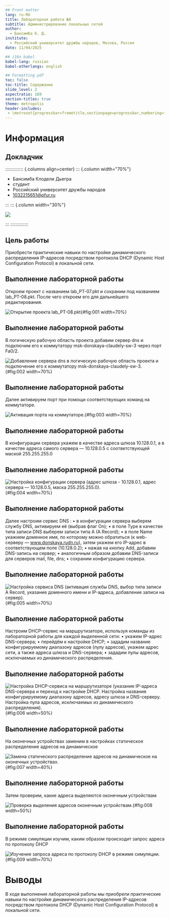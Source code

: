 ```yaml
---
## Front matter
lang: ru-RU
title: Лабораторная работа №8
subtitle: Администрирование локальных сетей
author:
  - Бансимба К. Д.
institute:
  - Российский университет дружбы народов, Москва, Россия
date: 11/04/2025

## i18n babel
babel-lang: russian
babel-otherlangs: english

## Formatting pdf
toc: false
toc-title: Содержание
slide_level: 2
aspectratio: 169
section-titles: true
theme: metropolis
header-includes:
 - \metroset{progressbar=frametitle,sectionpage=progressbar,numbering=fraction}
---
```


# Информация

## Докладчик

:::::::::::::: {.columns align=center}
::: {.column width="70%"}

  * Бансимба Клодели Дьегра
  * студент
  * Российский университет дружбы народов
  * [1032215651@pfur.ru](mailto:1032215651@pfur.ru)
 
:::
::: {.column width="30%"}

![](./image/claude.jpg)

:::
::::::::::::::

## Цель работы

Приобрести практические навыки по настройке динамического распределения IP-адресов посредством протокола DHCP (Dynamic Host Configuration Protocol) в локальной сети.

## Выполнение лабораторной работы

Откроем проект с названием lab_PT-07.pkt и сохраним под названием lab_PT-08.pkt. После чего откроем его для дальнейшего редактирования.

![Открытие проекта lab_PT-08.pkt](image/1.1.png){#fig:001 width=70%}

## Выполнение лабораторной работы

В логическую рабочую область проекта добавим сервер dns и подключим его к коммутатору msk-donskaya-claudely-sw-3 через порт Fa0/2.

![ Добавление сервера dns в логическую рабочую область проекта и подключение его к коммутатору msk-donskaya-claudely-sw-3.](image/1.2.png){#fig:002 width=70%}

## Выполнение лабораторной работы

Далее активируем порт при помощи соответствующих команд на коммутаторе.

![Активация порта на коммутаторе.](image/1.3.png){#fig:003 width=70%}


## Выполнение лабораторной работы

В конфигурации сервера укажем в качестве адреса шлюза 10.128.0.1, а в качестве адреса самого сервера — 10.128.0.5 с соответствующей маской 255.255.255.0

## Выполнение лабораторной работы

![Настройка конфигурации сервера (адрес шлюза - 10.128.0.1, адрес сервера — 10.128.0.5, маска 255.255.255.0).](image/1.4.png){#fig:004 width=70%}

## Выполнение лабораторной работы

Далее настроим сервис DNS : 
•  в конфигурации сервера выберем службу DNS, активируем её (выбрав флаг On); 
•  в поле Type в качестве типа записи DNS выберем записи типа A (A Record); 
•  в поле Name укажием доменное имя, по которому можно обратиться (к web-серверу — www.donskaya.rudn.ru), затем укажем его IP-адрес в соответствующем поле (10.128.0.2); 
•  нажав на кнопку Add, добавим DNS-запись на сервер; 
•  аналогичным образом добавим DNS-записи для серверов mail, file, dns; 
•  сохраним конфигурацию сервера.


## Выполнение лабораторной работы

![Настройка сервиса DNS (активация службы DNS, выбор типа записи A Record, указание доменного имени и IP-адреса, добавление записи на сервер). ](image/1.5.png){#fig:005 width=70%}


## Выполнение лабораторной работы

Настроим DHCP-сервис на маршрутизаторе, используя команды из лабораторной работы для каждой выделенной сети: 
•  укажем IP-адрес DNS-сервера; 
•  перейдём к настройке DHCP; 
•  зададим название конфигурируемому диапазону адресов (пулу адресов), укажем адрес сети, а также адреса шлюза и DNS-сервера; 
•  зададим пулы адресов, исключаемых из динамического распределения.

## Выполнение лабораторной работы

![Настройка DHCP-сервиса на маршрутизаторе (указание IP-адреса DNS-сервера и переход к настройке DHCP. Настройка названия конфигурируемому диапазону адресов, адресу шлюза и DNS-серверу. Настройка пула адресов, исключаемых из динамического распределения).](image/1.6.png){#fig:006 width=50%}

## Выполнение лабораторной работы

На оконечных устройствах заменим в настройках статическое распределение адресов на динамическое

![Замена статического распределение адресов на динамическое на оконечных устройствах.](image/1.7.png){#fig:007 width=40%}


## Выполнение лабораторной работы

Затем проверим, какие адреса выделяются оконечным устройствам 

![Проверка выделения адресов оконечным устройствам.](image/1.8.png){#fig:008 width=50%}


## Выполнение лабораторной работы

В режиме симуляции изучим, каким образом происходит запрос адреса по протоколу DHCP

![Изучение запроса адреса по протоколу DHCP в режиме симуляции.](image/1.10.png){#fig:009 width=70%}


# Выводы

В ходе выполнения лабораторной работы мы приобрели практические навыки по настройке динамического распределения IP-адресов посредством протокола DHCP (Dynamic Host Configuration Protocol) в локальной сети.


